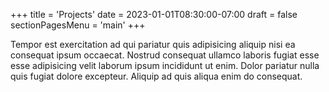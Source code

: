+++
title = 'Projects'
date = 2023-01-01T08:30:00-07:00
draft = false
sectionPagesMenu = 'main'
+++

Tempor est exercitation ad qui pariatur quis adipisicing aliquip nisi ea consequat ipsum occaecat. Nostrud consequat ullamco laboris fugiat esse esse adipisicing velit laborum ipsum incididunt ut enim. Dolor pariatur nulla quis fugiat dolore excepteur. Aliquip ad quis aliqua enim do consequat.
